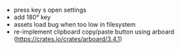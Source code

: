 - press key s open settings
- add 180° key
- assets load bug when too low in filesystem
- re-implement clipboard copy/paste button using arboard (https://crates.io/crates/arboard/3.4.1) 